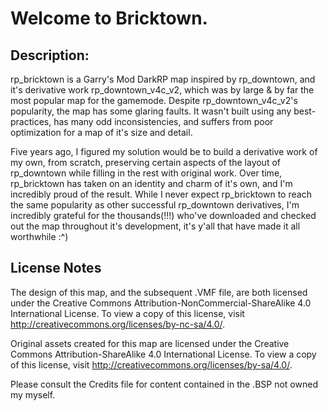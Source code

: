 # Welcome to Bricktown.

## Description:
rp_bricktown is a Garry's Mod DarkRP map inspired by rp_downtown, and it's derivative work rp_downtown_v4c_v2, which was by large & by far the most popular map for the gamemode. 
Despite rp_downtown_v4c_v2's popularity, the map has some glaring faults. It wasn't built using any best-practices, has many odd inconsistencies, and suffers from poor optimization for a map of it's size and detail.

Five years ago, I figured my solution would be to build a derivative work of my own, from scratch, preserving certain aspects of the layout of rp_downtown while filling in the rest with original work. 
Over time, rp_bricktown has taken on an identity and charm of it's own, and I'm incredibly proud of the result. 
While I never expect rp_bricktown to reach the same popularity as other successful rp_downtown derivatives, I'm incredibly grateful for the thousands(!!!) who've downloaded and checked out the map throughout it's development, it's y'all that have made it all worthwhile :^)

## License Notes
The design of this map, and the subsequent .VMF file, are both licensed under the Creative Commons Attribution-NonCommercial-ShareAlike 4.0 International License. 
To view a copy of this license, visit http://creativecommons.org/licenses/by-nc-sa/4.0/.

Original assets created for this map are licensed under the Creative Commons Attribution-ShareAlike 4.0 International License. 
To view a copy of this license, visit http://creativecommons.org/licenses/by-sa/4.0/.

Please consult the Credits file for content contained in the .BSP not owned my myself.
